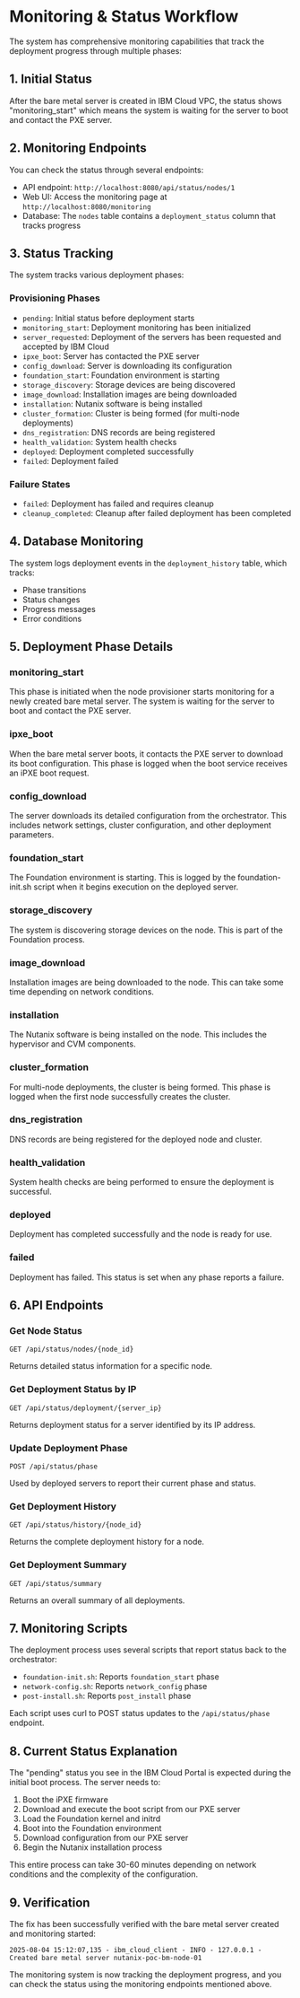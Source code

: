 # Monitoring & Status Workflow

The system has comprehensive monitoring capabilities that track the deployment progress through multiple phases:

## 1. Initial Status
After the bare metal server is created in IBM Cloud VPC, the status shows "monitoring_start" which means the system is waiting for the server to boot and contact the PXE server.

## 2. Monitoring Endpoints
You can check the status through several endpoints:
- API endpoint: `http://localhost:8080/api/status/nodes/1`
- Web UI: Access the monitoring page at `http://localhost:8080/monitoring`
- Database: The `nodes` table contains a `deployment_status` column that tracks progress

## 3. Status Tracking
The system tracks various deployment phases:

### Provisioning Phases
- `pending`: Initial status before deployment starts
- `monitoring_start`: Deployment monitoring has been initialized
- `server_requested`: Deployment of the servers has been requested and accepted by IBM Cloud
- `ipxe_boot`: Server has contacted the PXE server
- `config_download`: Server is downloading its configuration
- `foundation_start`: Foundation environment is starting
- `storage_discovery`: Storage devices are being discovered
- `image_download`: Installation images are being downloaded
- `installation`: Nutanix software is being installed
- `cluster_formation`: Cluster is being formed (for multi-node deployments)
- `dns_registration`: DNS records are being registered
- `health_validation`: System health checks
- `deployed`: Deployment completed successfully
- `failed`: Deployment failed

### Failure States
- `failed`: Deployment has failed and requires cleanup
- `cleanup_completed`: Cleanup after failed deployment has been completed

## 4. Database Monitoring
The system logs deployment events in the `deployment_history` table, which tracks:
- Phase transitions
- Status changes
- Progress messages
- Error conditions

## 5. Deployment Phase Details

### monitoring_start
This phase is initiated when the node provisioner starts monitoring for a newly created bare metal server. The system is waiting for the server to boot and contact the PXE server.

### ipxe_boot
When the bare metal server boots, it contacts the PXE server to download its boot configuration. This phase is logged when the boot service receives an iPXE boot request.

### config_download
The server downloads its detailed configuration from the orchestrator. This includes network settings, cluster configuration, and other deployment parameters.

### foundation_start
The Foundation environment is starting. This is logged by the foundation-init.sh script when it begins execution on the deployed server.

### storage_discovery
The system is discovering storage devices on the node. This is part of the Foundation process.

### image_download
Installation images are being downloaded to the node. This can take some time depending on network conditions.

### installation
The Nutanix software is being installed on the node. This includes the hypervisor and CVM components.

### cluster_formation
For multi-node deployments, the cluster is being formed. This phase is logged when the first node successfully creates the cluster.

### dns_registration
DNS records are being registered for the deployed node and cluster.

### health_validation
System health checks are being performed to ensure the deployment is successful.

### deployed
Deployment has completed successfully and the node is ready for use.

### failed
Deployment has failed. This status is set when any phase reports a failure.

## 6. API Endpoints

### Get Node Status
```
GET /api/status/nodes/{node_id}
```
Returns detailed status information for a specific node.

### Get Deployment Status by IP
```
GET /api/status/deployment/{server_ip}
```
Returns deployment status for a server identified by its IP address.

### Update Deployment Phase
```
POST /api/status/phase
```
Used by deployed servers to report their current phase and status.

### Get Deployment History
```
GET /api/status/history/{node_id}
```
Returns the complete deployment history for a node.

### Get Deployment Summary
```
GET /api/status/summary
```
Returns an overall summary of all deployments.

## 7. Monitoring Scripts
The deployment process uses several scripts that report status back to the orchestrator:

- `foundation-init.sh`: Reports `foundation_start` phase
- `network-config.sh`: Reports `network_config` phase
- `post-install.sh`: Reports `post_install` phase

Each script uses curl to POST status updates to the `/api/status/phase` endpoint.

## 8. Current Status Explanation
The "pending" status you see in the IBM Cloud Portal is expected during the initial boot process. The server needs to:
1. Boot the iPXE firmware
2. Download and execute the boot script from our PXE server
3. Load the Foundation kernel and initrd
4. Boot into the Foundation environment
5. Download configuration from our PXE server
6. Begin the Nutanix installation process

This entire process can take 30-60 minutes depending on network conditions and the complexity of the configuration.

## 9. Verification
The fix has been successfully verified with the bare metal server created and monitoring started:
```
2025-08-04 15:12:07,135 - ibm_cloud_client - INFO - 127.0.0.1 - Created bare metal server nutanix-poc-bm-node-01
```

The monitoring system is now tracking the deployment progress, and you can check the status using the monitoring endpoints mentioned above.